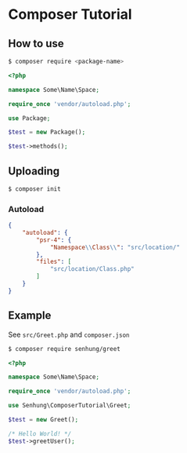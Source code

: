 # Composer Tutorial

## How to use

```bash
$ composer require <package-name>
```

```php
<?php

namespace Some\Name\Space;

require_once 'vendor/autoload.php';

use Package;

$test = new Package();

$test->methods();
```

## Uploading

```bash
$ composer init
```

### Autoload

```json
{
    "autoload": {
        "psr-4": {
            "Namespace\\Class\\": "src/location/"
        },
        "files": [
            "src/location/Class.php"
        ]
    }
}
```

## Example

See `src/Greet.php` and `composer.json`

```bash
$ composer require senhung/greet
```

```php
<?php

namespace Some\Name\Space;

require_once 'vendor/autoload.php';

use Senhung\ComposerTutorial\Greet;

$test = new Greet();

/* Hello World! */
$test->greetUser();
```
